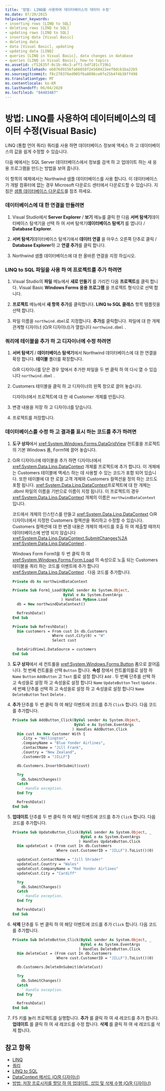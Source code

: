 ```yaml
---
title: '방법: LINQ를 사용하여 데이터베이스의 데이터 수정'
ms.date: 07/20/2015
helpviewer_keywords:
- inserting rows [LINQ to SQL]
- deleting rows [LINQ to SQL]
- updating rows [LINQ to SQL]
- inserting data [Visual Basic]
- deleting data
- data [Visual Basic], updating
- updating data [LINQ]
- queries [LINQ in Visual Basic], data changes in database
- queries [LINQ in Visual Basic], how-to topics
ms.assetid: cf52635f-0c1b-46c3-aff1-bdf181cf19b1
ms.openlocfilehash: eb076d9156fa66858f2e560422eef0dc61ba22b5
ms.sourcegitcommit: f8c270376ed905f6a8896ce0fe25b4f4b38ff498
ms.translationtype: MT
ms.contentlocale: ko-KR
ms.lasthandoff: 06/04/2020
ms.locfileid: "84403487"
---
```

# <a name="how-to-modify-data-in-a-database-by-using-linq-visual-basic"></a>방법: LINQ를 사용하여 데이터베이스의 데이터 수정(Visual Basic)

LINQ (통합 언어 쿼리) 쿼리를 사용 하면 데이터베이스 정보에 액세스 하 고 데이터베이스의 값을 쉽게 수정할 수 있습니다.

다음 예에서는 SQL Server 데이터베이스에서 정보를 검색 하 고 업데이트 하는 새 응용 프로그램을 만드는 방법을 보여 줍니다.

이 항목의 예제에서는 Northwind 샘플 데이터베이스를 사용 합니다. 이 데이터베이스가 개발 컴퓨터에 없는 경우 Microsoft 다운로드 센터에서 다운로드할 수 있습니다. 지침은 [샘플 데이터베이스 다운로드](../../../../framework/data/adonet/sql/linq/downloading-sample-databases.md)를 참조 하세요.

### <a name="to-create-a-connection-to-a-database"></a>데이터베이스에 대 한 연결을 만들려면

1. Visual Studio에서 **Server Explorer** / **보기** 메뉴를 클릭 한 다음 **서버 탐색기**데이터베이스 탐색기을 선택 하 여 서버 탐색기**데이터베이스 탐색기** 를 엽니다 / **Database Explorer**.

2. **서버 탐색기**데이터베이스 탐색기에서 **데이터 연결** 을 마우스 오른쪽 단추로 클릭 / **Database Explorer**하 고 **연결 추가**를 클릭 합니다.

3. Northwind 샘플 데이터베이스에 대 한 올바른 연결을 지정 하십시오.

### <a name="to-add-a-project-with-a-linq-to-sql-file"></a>LINQ to SQL 파일을 사용 하 여 프로젝트를 추가 하려면

1. Visual Studio의 **파일** 메뉴에서 **새로 만들기** 를 가리킨 다음 **프로젝트**를 클릭 합니다. Visual Basic **Windows Forms 응용 프로그램** 을 프로젝트 형식으로 선택 합니다.

2. **프로젝트** 메뉴에서 **새 항목 추가**를 클릭합니다. **LINQ to SQL 클래스** 항목 템플릿을 선택 합니다.

3. 파일 이름을 `northwind.dbml`로 지정합니다. **추가**를 클릭합니다. 파일에 대 한 개체 관계형 디자이너 (O/R 디자이너)가 열립니다 `northwind.dbml` .

### <a name="to-add-tables-to-query-and-modify-to-the-designer"></a>쿼리에 테이블을 추가 하 고 디자이너에 수정 하려면

1. **서버 탐색기** / **데이터베이스 탐색기**에서 Northwind 데이터베이스에 대 한 연결을 확장 합니다. **테이블** 폴더를 확장합니다.

     O/R 디자이너를 닫은 경우 앞에서 추가한 파일을 두 번 클릭 하 여 다시 열 수 있습니다 `northwind.dbml` .

2. Customers 테이블을 클릭 하 고 디자이너의 왼쪽 창으로 끌어 놓습니다.

     디자이너에서 프로젝트에 대 한 새 Customer 개체를 만듭니다.

3. 변경 내용을 저장 하 고 디자이너를 닫습니다.

4. 프로젝트를 저장합니다.

### <a name="to-add-code-to-modify-the-database-and-display-the-results"></a>데이터베이스를 수정 하 고 결과를 표시 하는 코드를 추가 하려면

1. **도구 상자**에서 <xref:System.Windows.Forms.DataGridView> 컨트롤을 프로젝트의 기본 Windows 폼, Form1에 끌어 놓습니다.

2. O/R 디자이너에 테이블을 추가 하면 디자이너에서 <xref:System.Data.Linq.DataContext> 개체를 프로젝트에 추가 합니다. 이 개체에는 Customers 테이블에 액세스 하는 데 사용할 수 있는 코드가 포함 되어 있습니다. 또한 테이블에 대 한 로컬 고객 개체와 Customers 컬렉션을 정의 하는 코드도 포함 됩니다. <xref:System.Data.Linq.DataContext>프로젝트에 대 한 개체는 .dbml 파일의 이름을 기반으로 이름이 지정 됩니다. 이 프로젝트의 경우 <xref:System.Data.Linq.DataContext> 개체의 이름은 `northwindDataContext` 입니다.

     코드에서 개체의 인스턴스를 만들고 <xref:System.Data.Linq.DataContext> O/R 디자이너에서 지정한 Customers 컬렉션을 쿼리하고 수정할 수 있습니다. Customers 컬렉션에 대 한 변경 내용은 개체의 메서드를 호출 하 여 제출할 때까지 데이터베이스에 반영 되지 않습니다 <xref:System.Data.Linq.DataContext.SubmitChanges%2A> <xref:System.Data.Linq.DataContext> .

     Windows Form Form1을 두 번 클릭 하 여 <xref:System.Windows.Forms.Form.Load> 의 속성으로 노출 되는 Customers 테이블을 쿼리 하는 코드를 이벤트에 추가 합니다 <xref:System.Data.Linq.DataContext> . 다음 코드를 추가합니다.

    ```vb
    Private db As northwindDataContext

    Private Sub Form1_Load(ByVal sender As System.Object,
                           ByVal e As System.EventArgs
                          ) Handles MyBase.Load
      db = New northwindDataContext()

      RefreshData()
    End Sub

    Private Sub RefreshData()
      Dim customers = From cust In db.Customers
                      Where cust.City(0) = "W"
                      Select cust

      DataGridView1.DataSource = customers
    End Sub
    ```

3. **도구 상자**에서 세 컨트롤을 <xref:System.Windows.Forms.Button> 폼으로 끌어옵니다. 첫 번째 컨트롤을 선택 `Button` 합니다. **속성** 창에서 컨트롤의를로 설정 하 `Name` `Button` `AddButton` 고 `Text` 를로 설정 합니다 `Add` . 두 번째 단추를 선택 하 고 속성을로 설정 하 고 속성을로 설정 합니다 `Name` `UpdateButton` `Text` `Update` . 세 번째 단추를 선택 하 고 속성을로 설정 하 고 속성을로 설정 합니다 `Name` `DeleteButton` `Text` `Delete` .

4. **추가** 단추를 두 번 클릭 하 여 해당 이벤트에 코드를 추가 `Click` 합니다. 다음 코드를 추가합니다.

    ```vb
    Private Sub AddButton_Click(ByVal sender As System.Object,
                                ByVal e As System.EventArgs
                               ) Handles AddButton.Click
      Dim cust As New Customer With {
        .City = "Wellington",
        .CompanyName = "Blue Yonder Airlines",
        .ContactName = "Jill Frank",
        .Country = "New Zealand",
        .CustomerID = "JILLF"}

      db.Customers.InsertOnSubmit(cust)

      Try
        db.SubmitChanges()
      Catch
        ' Handle exception.
      End Try

      RefreshData()
    End Sub
    ```

5. **업데이트** 단추를 두 번 클릭 하 여 해당 이벤트에 코드를 추가 `Click` 합니다. 다음 코드를 추가합니다.

    ```vb
    Private Sub UpdateButton_Click(ByVal sender As System.Object, _
                                   ByVal e As System.EventArgs
                                  ) Handles UpdateButton.Click
      Dim updateCust = (From cust In db.Customers
                        Where cust.CustomerID = "JILLF").ToList()(0)

      updateCust.ContactName = "Jill Shrader"
      updateCust.Country = "Wales"
      updateCust.CompanyName = "Red Yonder Airlines"
      updateCust.City = "Cardiff"

      Try
        db.SubmitChanges()
      Catch
        ' Handle exception.
      End Try

      RefreshData()
    End Sub
    ```

6. **삭제** 단추를 두 번 클릭 하 여 해당 이벤트에 코드를 추가 `Click` 합니다. 다음 코드를 추가합니다.

    ```vb
    Private Sub DeleteButton_Click(ByVal sender As System.Object, _
                                   ByVal e As System.EventArgs
                                  ) Handles DeleteButton.Click
      Dim deleteCust = (From cust In db.Customers
                        Where cust.CustomerID = "JILLF").ToList()(0)

      db.Customers.DeleteOnSubmit(deleteCust)

      Try
        db.SubmitChanges()
      Catch
        ' Handle exception.
      End Try

      RefreshData()
    End Sub
    ```

7. F5 키를 눌러 프로젝트를 실행합니다. **추가** 를 클릭 하 여 새 레코드를 추가 합니다. **업데이트** 를 클릭 하 여 새 레코드를 수정 합니다. **삭제** 를 클릭 하 여 새 레코드를 삭제 합니다.

## <a name="see-also"></a>참고 항목

- [LINQ](index.md)
- [쿼리](../../../language-reference/queries/index.md)
- [LINQ to SQL](../../../../framework/data/adonet/sql/linq/index.md)
- [DataContext 메서드 (O/R 디자이너)](/visualstudio/data-tools/datacontext-methods-o-r-designer)
- [방법: 저장 프로시저를 할당 하 여 업데이트, 삽입 및 삭제 수행 (O/R 디자이너)](/visualstudio/data-tools/how-to-assign-stored-procedures-to-perform-updates-inserts-and-deletes-o-r-designer)
